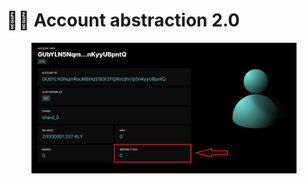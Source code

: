 # 🦸‍♂️ Account abstraction 2.0

<figure><img src="../../../.gitbook/assets/image (41).png" alt=""><figcaption></figcaption></figure>

